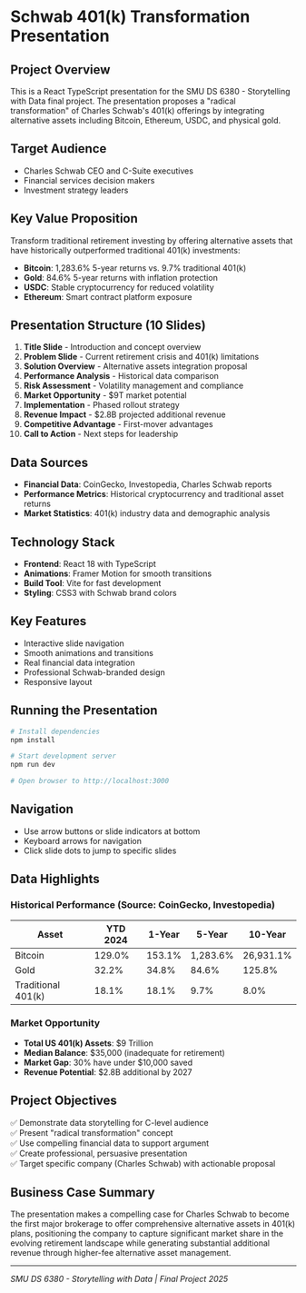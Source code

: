 # Schwab 401(k) Transformation Presentation

## Project Overview

This is a React TypeScript presentation for the SMU DS 6380 - Storytelling with Data final project. The presentation proposes a "radical transformation" of Charles Schwab's 401(k) offerings by integrating alternative assets including Bitcoin, Ethereum, USDC, and physical gold.

## Target Audience
- Charles Schwab CEO and C-Suite executives
- Financial services decision makers
- Investment strategy leaders

## Key Value Proposition
Transform traditional retirement investing by offering alternative assets that have historically outperformed traditional 401(k) investments:
- **Bitcoin**: 1,283.6% 5-year returns vs. 9.7% traditional 401(k)
- **Gold**: 84.6% 5-year returns with inflation protection
- **USDC**: Stable cryptocurrency for reduced volatility
- **Ethereum**: Smart contract platform exposure

## Presentation Structure (10 Slides)

1. **Title Slide** - Introduction and concept overview
2. **Problem Slide** - Current retirement crisis and 401(k) limitations
3. **Solution Overview** - Alternative assets integration proposal
4. **Performance Analysis** - Historical data comparison
5. **Risk Assessment** - Volatility management and compliance
6. **Market Opportunity** - $9T market potential
7. **Implementation** - Phased rollout strategy
8. **Revenue Impact** - $2.8B projected additional revenue
9. **Competitive Advantage** - First-mover advantages
10. **Call to Action** - Next steps for leadership

## Data Sources
- **Financial Data**: CoinGecko, Investopedia, Charles Schwab reports
- **Performance Metrics**: Historical cryptocurrency and traditional asset returns
- **Market Statistics**: 401(k) industry data and demographic analysis

## Technology Stack
- **Frontend**: React 18 with TypeScript
- **Animations**: Framer Motion for smooth transitions
- **Build Tool**: Vite for fast development
- **Styling**: CSS3 with Schwab brand colors

## Key Features
- Interactive slide navigation
- Smooth animations and transitions
- Real financial data integration
- Professional Schwab-branded design
- Responsive layout

## Running the Presentation

```bash
# Install dependencies
npm install

# Start development server
npm run dev

# Open browser to http://localhost:3000
```

## Navigation
- Use arrow buttons or slide indicators at bottom
- Keyboard arrows for navigation
- Click slide dots to jump to specific slides

## Data Highlights

### Historical Performance (Source: CoinGecko, Investopedia)
| Asset | YTD 2024 | 1-Year | 5-Year | 10-Year |
|-------|----------|--------|--------|---------|
| Bitcoin | 129.0% | 153.1% | 1,283.6% | 26,931.1% |
| Gold | 32.2% | 34.8% | 84.6% | 125.8% |
| Traditional 401(k) | 18.1% | 18.1% | 9.7% | 8.0% |

### Market Opportunity
- **Total US 401(k) Assets**: $9 Trillion
- **Median Balance**: $35,000 (inadequate for retirement)
- **Market Gap**: 30% have under $10,000 saved
- **Revenue Potential**: $2.8B additional by 2027

## Project Objectives
✅ Demonstrate data storytelling for C-level audience  
✅ Present "radical transformation" concept  
✅ Use compelling financial data to support argument  
✅ Create professional, persuasive presentation  
✅ Target specific company (Charles Schwab) with actionable proposal  

## Business Case Summary
The presentation makes a compelling case for Charles Schwab to become the first major brokerage to offer comprehensive alternative assets in 401(k) plans, positioning the company to capture significant market share in the evolving retirement landscape while generating substantial additional revenue through higher-fee alternative asset management.

---

*SMU DS 6380 - Storytelling with Data | Final Project 2025*
